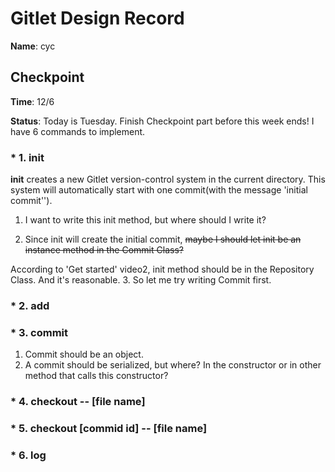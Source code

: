# Gitlet Design Record

**Name**: cyc

## Checkpoint
**Time**: 12/6

**Status**: Today is Tuesday. Finish Checkpoint part before this week ends! I have 6 commands to implement.
### * 1. init

 **init** creates a new Gitlet version-control system in the current directory. This system will automatically start with one commit(with the message 'initial commit'').
1. I want to write this init method, but where should I write it?

2. Since init will create the initial commit, ~~maybe I should let init be an instance method in the Commit Class?~~

According to 'Get started' video2, init method should be in the Repository Class. And it's reasonable.
3. So let me try writing Commit first.


### * 2. add
### * 3. commit

1. Commit should be an object.
2. A commit should be serialized, but where? In the constructor or in other method that calls this constructor?


### * 4. checkout -- [file name]
### * 5. checkout [commid id] -- [file name]
### * 6. log


